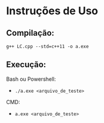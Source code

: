 # Instruções de Uso

## Compilação:

```g++ LC.cpp --std=c++11 -o a.exe```

## Execução:

Bash ou Powershell:
- ```./a.exe <arquivo_de_teste>``` 

CMD:
- ```a.exe <arquivo_de_teste>```